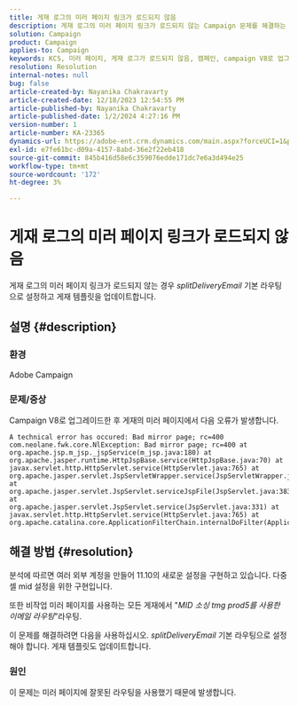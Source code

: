 ```yaml
---
title: 게재 로그의 미러 페이지 링크가 로드되지 않음
description: 게재 로그의 미러 페이지 링크가 로드되지 않는 Campaign 문제를 해결하는 방법을 알아봅니다.
solution: Campaign
product: Campaign
applies-to: Campaign
keywords: KCS, 미러 페이지, 게재 로그가 로드되지 않음, 캠페인, campaign V8로 업그레이드
resolution: Resolution
internal-notes: null
bug: false
article-created-by: Nayanika Chakravarty
article-created-date: 12/18/2023 12:54:55 PM
article-published-by: Nayanika Chakravarty
article-published-date: 1/2/2024 4:27:16 PM
version-number: 1
article-number: KA-23365
dynamics-url: https://adobe-ent.crm.dynamics.com/main.aspx?forceUCI=1&pagetype=entityrecord&etn=knowledgearticle&id=bbc7339f-a49d-ee11-be37-6045bd006079
exl-id: e7fe61bc-d09a-4157-8abd-36e2f22eb418
source-git-commit: 845b416d58e6c359076edde171dc7e6a3d494e25
workflow-type: tm+mt
source-wordcount: '172'
ht-degree: 3%

---
```


# 게재 로그의 미러 페이지 링크가 로드되지 않음


게재 로그의 미러 페이지 링크가 로드되지 않는 경우 *splitDeliveryEmail* 기본 라우팅으로 설정하고 게재 템플릿을 업데이트합니다.

## 설명 {#description}


### 환경

Adobe Campaign

### 문제/증상

Campaign V8로 업그레이드한 후 게재의 미러 페이지에서 다음 오류가 발생합니다.


```
A technical error has occured: Bad mirror page; rc=400 
com.neolane.fwk.core.NlException: Bad mirror page; rc=400 at 
org.apache.jsp.m_jsp._jspService(m_jsp.java:180) at 
org.apache.jasper.runtime.HttpJspBase.service(HttpJspBase.java:70) at 
javax.servlet.http.HttpServlet.service(HttpServlet.java:765) at 
org.apache.jasper.servlet.JspServletWrapper.service(JspServletWrapper.java:465) at 
org.apache.jasper.servlet.JspServlet.serviceJspFile(JspServlet.java:383) at 
org.apache.jasper.servlet.JspServlet.service(JspServlet.java:331) at 
javax.servlet.http.HttpServlet.service(HttpServlet.java:765) at 
org.apache.catalina.core.ApplicationFilterChain.internalDoFilter(ApplicationFilterChain.java:231)
```



## 해결 방법 {#resolution}


분석에 따르면 여러 외부 계정을 만들어 11.10의 새로운 설정을 구현하고 있습니다. 다중 셀 mid 설정을 위한 구현입니다.

또한 비작업 미러 페이지를 사용하는 모든 게재에서 &quot;*MID 소싱 tmg prod5를 사용한 이메일 라우팅*&quot;라우팅.

이 문제를 해결하려면 다음을 사용하십시오. *splitDeliveryEmail* 기본 라우팅으로 설정해야 합니다. 게재 템플릿도 업데이트합니다.

### 원인

이 문제는 미러 페이지에 잘못된 라우팅을 사용했기 때문에 발생합니다.
